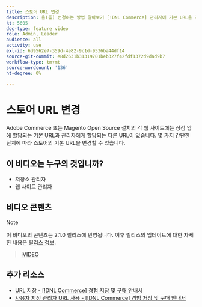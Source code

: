 ```yaml
---
title: 스토어 URL 변경
description: 을(를) 변경하는 방법 알아보기 [!DNL Commerce] 관리자에 기본 URL을 저장합니다.
kt: 5605
doc-type: feature video
role: Admin, Leader
audience: all
activity: use
exl-id: 6d9562e7-359d-4e82-9c1d-9536ba44df14
source-git-commit: e8d2631b31319701beb327f42fdf1372d9dad9b7
workflow-type: tm+mt
source-wordcount: '136'
ht-degree: 0%

---
```


# 스토어 URL 변경

Adobe Commerce 또는 Magento Open Source 설치의 각 웹 사이트에는 상점 앞에 할당되는 기본 URL과 관리자에게 할당되는 다른 URL이 있습니다. 몇 가지 간단한 단계에 따라 스토어의 기본 URL을 변경할 수 있습니다.

## 이 비디오는 누구의 것입니까?

- 저장소 관리자
- 웹 사이트 관리자

## 비디오 콘텐츠

>[!NOTE]
>
>이 비디오의 콘텐츠는 2.1.0 릴리스에 반영됩니다. 이후 릴리스의 업데이트에 대한 자세한 내용은 [릴리스 정보](https://experienceleague.adobe.com/docs/commerce-operations/release/notes/overview.html).

>[!VIDEO](https://video.tv.adobe.com/v/35488?quality=12&learn=on)

## 추가 리소스

- [URL 저장 - [!DNL Commerce] 경험 저장 및 구매 안내서](https://experienceleague.adobe.com/docs/commerce-admin/stores-sales/site-store/store-urls.html)
- [사용자 지정 관리자 URL 사용 - [!DNL Commerce] 경험 저장 및 구매 안내서](https://experienceleague.adobe.com/docs/commerce-admin/stores-sales/site-store/store-urls.html#use-a-custom-admin-url)
